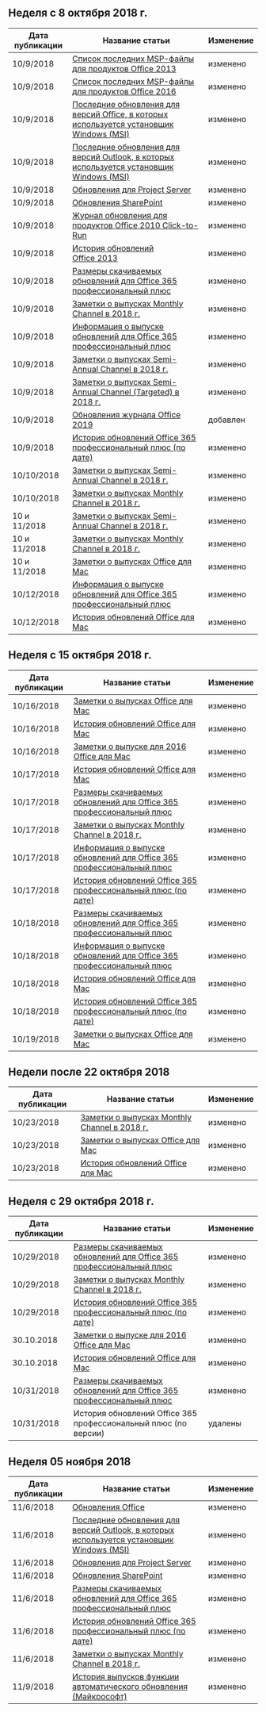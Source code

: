 <!-- This file is generated automatically each week. Changes made to this file will be overwritten.-->




## <a name="week-of-october-8-2018"></a>Неделя с 8 октября 2018 г.


| Дата публикации |Название статьи | Изменение |
|------|------------|--------|
| 10/9/2018 | [Список последних MSP-файлы для продуктов Office 2013](/OfficeUpdates/msp-files-office-2013) | изменено |
| 10/9/2018 | [Список последних MSP-файлы для продуктов Office 2016](/OfficeUpdates/msp-files-office-2016) | изменено |
| 10/9/2018 | [Последние обновления для версий Office, в которых используется установщик Windows (MSI)](/OfficeUpdates/office-updates-msi) | изменено |
| 10/9/2018 | [Последние обновления для версий Outlook, в которых используется установщик Windows (MSI)](/OfficeUpdates/outlook-updates-msi) | изменено |
| 10/9/2018 | [Обновления для Project Server](/OfficeUpdates/project-server-updates) | изменено |
| 10/9/2018 | [Обновления SharePoint](/OfficeUpdates/sharepoint-updates) | изменено |
| 10/9/2018 | [Журнал обновления для продуктов Office 2010 Click-to-Run](/OfficeUpdates/update-history-office-2010-click-to-run) | изменено |
| 10/9/2018 | [История обновлений Office 2013](/OfficeUpdates/update-history-office-2013) | изменено |
| 10/9/2018 | [Размеры скачиваемых обновлений для Office 365 профессиональный плюс](/OfficeUpdates/download-sizes-office365-proplus-updates) | изменено |
| 10/9/2018 | [Заметки о выпусках Monthly Channel в 2018 г.](/OfficeUpdates/monthly-channel-2018) | изменено |
| 10/9/2018 | [Информация о выпуске обновлений для Office 365 профессиональный плюс](/OfficeUpdates/release-notes-office365-proplus) | изменено |
| 10/9/2018 | [Заметки о выпусках Semi-Annual Channel в 2018 г.](/OfficeUpdates/semi-annual-channel-2018) | изменено |
| 10/9/2018 | [Заметки о выпусках Semi-Annual Channel (Targeted) в 2018 г.](/OfficeUpdates/semi-annual-channel-targeted-2018) | изменено |
| 10/9/2018 | [Обновления журнала Office 2019](/OfficeUpdates/update-history-office-2019) | добавлен |
| 10/9/2018 | [История обновлений Office 365 профессиональный плюс (по дате)](/OfficeUpdates/update-history-office365-proplus-by-date) | изменено |
| 10/10/2018 | [Заметки о выпусках Semi-Annual Channel в 2018 г.](/OfficeUpdates/semi-annual-channel-2018) | изменено |
| 10/10/2018 | [Заметки о выпусках Monthly Channel в 2018 г.](/OfficeUpdates/monthly-channel-2018) | изменено |
| 10 и 11/2018 | [Заметки о выпусках Semi-Annual Channel в 2018 г.](/OfficeUpdates/semi-annual-channel-2018) | изменено |
| 10 и 11/2018 | [Заметки о выпусках Monthly Channel в 2018 г.](/OfficeUpdates/monthly-channel-2018) | изменено |
| 10 и 11/2018 | [Заметки о выпусках Office для Mac](/OfficeUpdates/release-notes-office-for-mac) | изменено |
| 10/12/2018 | [Информация о выпуске обновлений для Office 365 профессиональный плюс](/OfficeUpdates/release-notes-office365-proplus) | изменено |
| 10/12/2018 | [История обновлений Office для Mac](/OfficeUpdates/update-history-office-for-mac) | изменено |


## <a name="week-of-october-15-2018"></a>Неделя с 15 октября 2018 г.


| Дата публикации |Название статьи | Изменение |
|------|------------|--------|
| 10/16/2018 | [Заметки о выпусках Office для Mac](/OfficeUpdates/release-notes-office-for-mac) | изменено |
| 10/16/2018 | [История обновлений Office для Mac](/OfficeUpdates/update-history-office-for-mac) | изменено |
| 10/16/2018 | [Заметки о выпуске для 2016 Office для Mac](/OfficeUpdates/release-notes-office-2016-mac) | изменено |
| 10/17/2018 | [История обновлений Office для Mac](/OfficeUpdates/update-history-office-for-mac) | изменено |
| 10/17/2018 | [Размеры скачиваемых обновлений для Office 365 профессиональный плюс](/OfficeUpdates/download-sizes-office365-proplus-updates) | изменено |
| 10/17/2018 | [Заметки о выпусках Monthly Channel в 2018 г.](/OfficeUpdates/monthly-channel-2018) | изменено |
| 10/17/2018 | [Информация о выпуске обновлений для Office 365 профессиональный плюс](/OfficeUpdates/release-notes-office365-proplus) | изменено |
| 10/17/2018 | [История обновлений Office 365 профессиональный плюс (по дате)](/OfficeUpdates/update-history-office365-proplus-by-date) | изменено |
| 10/18/2018 | [Размеры скачиваемых обновлений для Office 365 профессиональный плюс](/OfficeUpdates/download-sizes-office365-proplus-updates) | изменено |
| 10/18/2018 | [Информация о выпуске обновлений для Office 365 профессиональный плюс](/OfficeUpdates/release-notes-office365-proplus) | изменено |
| 10/18/2018 | [История обновлений Office для Mac](/OfficeUpdates/update-history-office-for-mac) | изменено |
| 10/18/2018 | [История обновлений Office 365 профессиональный плюс (по дате)](/OfficeUpdates/update-history-office365-proplus-by-date) | изменено |
| 10/19/2018 | [Заметки о выпусках Office для Mac](/OfficeUpdates/release-notes-office-for-mac) | изменено |


## <a name="week-of-october-22-2018"></a>Недели после 22 октября 2018


| Дата публикации |Название статьи | Изменение |
|------|------------|--------|
| 10/23/2018 | [Заметки о выпусках Monthly Channel в 2018 г.](/OfficeUpdates/monthly-channel-2018) | изменено |
| 10/23/2018 | [Заметки о выпусках Office для Mac](/OfficeUpdates/release-notes-office-for-mac) | изменено |
| 10/23/2018 | [История обновлений Office для Mac](/OfficeUpdates/update-history-office-for-mac) | изменено |


## <a name="week-of-october-29-2018"></a>Неделя с 29 октября 2018 г.


| Дата публикации |Название статьи | Изменение |
|------|------------|--------|
| 10/29/2018 | [Размеры скачиваемых обновлений для Office 365 профессиональный плюс](/OfficeUpdates/download-sizes-office365-proplus-updates) | изменено |
| 10/29/2018 | [Заметки о выпусках Monthly Channel в 2018 г.](/OfficeUpdates/monthly-channel-2018) | изменено |
| 10/29/2018 | [История обновлений Office 365 профессиональный плюс (по дате)](/OfficeUpdates/update-history-office365-proplus-by-date) | изменено |
| 30.10.2018 | [Заметки о выпуске для 2016 Office для Mac](/OfficeUpdates/release-notes-office-2016-mac) | изменено |
| 30.10.2018 | [История обновлений Office для Mac](/OfficeUpdates/update-history-office-for-mac) | изменено |
| 10/31/2018 | [Размеры скачиваемых обновлений для Office 365 профессиональный плюс](/OfficeUpdates/download-sizes-office365-proplus-updates) | изменено |
| 10/31/2018 | История обновлений Office 365 профессиональный плюс (по версии) | удалены |


## <a name="week-of-november-05-2018"></a>Неделя 05 ноября 2018


| Дата публикации |Название статьи | Изменение |
|------|------------|--------|
| 11/6/2018 | [Обновления Office](/OfficeUpdates/index) | изменено |
| 11/6/2018 | [Последние обновления для версий Outlook, в которых используется установщик Windows (MSI)](/OfficeUpdates/outlook-updates-msi) | изменено |
| 11/6/2018 | [Обновления для Project Server](/OfficeUpdates/project-server-updates) | изменено |
| 11/6/2018 | [Обновления SharePoint](/OfficeUpdates/sharepoint-updates) | изменено |
| 11/6/2018 | [Размеры скачиваемых обновлений для Office 365 профессиональный плюс](/OfficeUpdates/download-sizes-office365-proplus-updates) | изменено |
| 11/6/2018 | [История обновлений Office 365 профессиональный плюс (по дате)](/OfficeUpdates/update-history-office365-proplus-by-date) | изменено |
| 11/6/2018 | [Заметки о выпусках Monthly Channel в 2018 г.](/OfficeUpdates/monthly-channel-2018) | изменено |
| 11/9/2018 | [История выпусков функции автоматического обновления (Майкрософт)](/OfficeUpdates/release-history-microsoft-autoupdate) | изменено |
